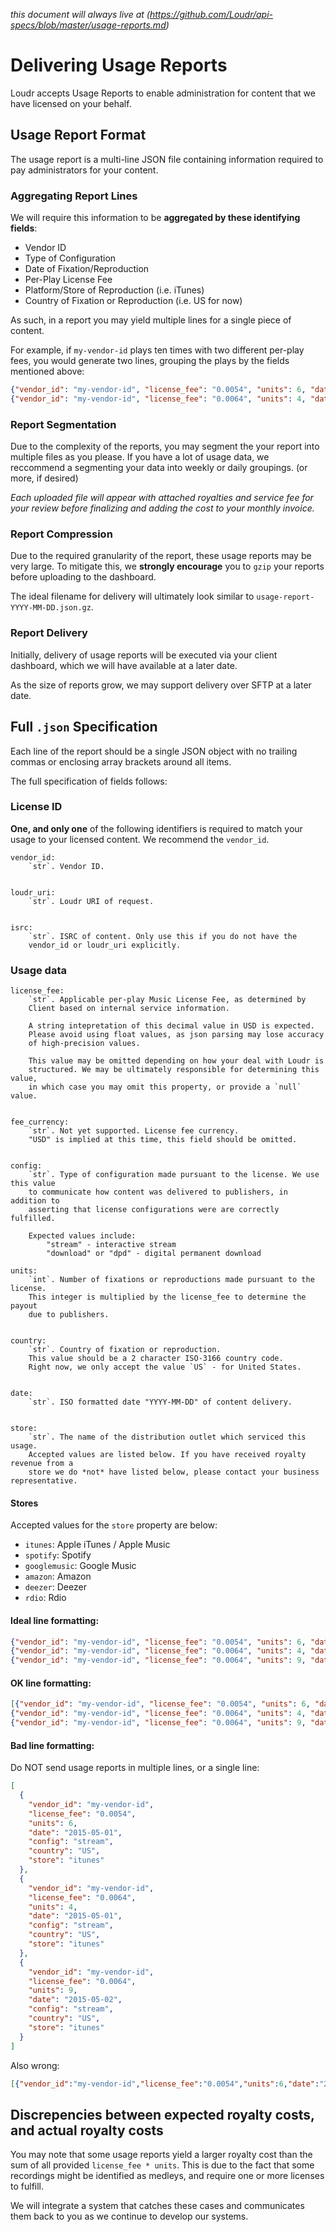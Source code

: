 _this document will always live at (https://github.com/Loudr/api-specs/blob/master/usage-reports.md)_

# Delivering Usage Reports

Loudr accepts Usage Reports to enable administration for content that we have
licensed on your behalf.


## Usage Report Format

The usage report is a multi-line JSON file containing information required to pay
administrators for your content.

### Aggregating Report Lines

We will require this information to be **aggregated by these identifying fields**:

- Vendor ID
- Type of Configuration
- Date of Fixation/Reproduction
- Per-Play License Fee
- Platform/Store of Reproduction (i.e. iTunes)
- Country of Fixation or Reproduction (i.e. US for now)

As such, in a report you may yield multiple lines for a single piece of content.

For example, if `my-vendor-id` plays ten times with two different
per-play fees, you would generate two lines, grouping the plays by the fields
mentioned above:

```json
{"vendor_id": "my-vendor-id", "license_fee": "0.0054", "units": 6, "date": "2015-05-01", "config": "stream", "country": "US", "store": "itunes"}
{"vendor_id": "my-vendor-id", "license_fee": "0.0064", "units": 4, "date": "2015-05-01", "config": "stream", "country": "US", "store": "itunes"}
```


### Report Segmentation

Due to the complexity of the reports, you may segment the your report into multiple
files as you please. If you have a lot of usage data, we reccommend a segmenting your data
into weekly or daily groupings. (or more, if desired)

_Each uploaded file will appear with attached royalties and service fee for your review
before finalizing and adding the cost to your monthly invoice._


### Report Compression

Due to the required granularity of the report, these usage reports may be very large.
To mitigate this, we **strongly encourage** you to `gzip` your reports before uploading to the dashboard.

The ideal filename for delivery will ultimately look similar to `usage-report-YYYY-MM-DD.json.gz`.


### Report Delivery

Initially, delivery of usage reports will be executed via your client dashboard,
which we will have available at a later date.

As the size of reports grow, we may support delivery over SFTP at a later date.


## Full `.json` Specification


Each line of the report should be a single JSON object with no trailing commas
or enclosing array brackets around all items.

The full specification of fields follows:

### License ID

**One, and only one** of the following identifiers is required to match your usage
to your licensed  content. We recommend the `vendor_id`.

    vendor_id:
        `str`. Vendor ID.


    loudr_uri:
        `str`. Loudr URI of request.


    isrc:
        `str`. ISRC of content. Only use this if you do not have the
        vendor_id or loudr_uri explicitly.


### Usage data

    license_fee:
        `str`. Applicable per-play Music License Fee, as determined by
        Client based on internal service information.

        A string intepretation of this decimal value in USD is expected.
        Please avoid using float values, as json parsing may lose accuracy
        of high-precision values.

        This value may be omitted depending on how your deal with Loudr is
        structured. We may be ultimately responsible for determining this value,
        in which case you may omit this property, or provide a `null` value.


    fee_currency:
        `str`. Not yet supported. License fee currency.
        "USD" is implied at this time, this field should be omitted.


    config:
        `str`. Type of configuration made pursuant to the license. We use this value
        to communicate how content was delivered to publishers, in addition to
        asserting that license configurations were are correctly fulfilled.

        Expected values include:
            "stream" - interactive stream
            "download" or "dpd" - digital permanent download

    units:
        `int`. Number of fixations or reproductions made pursuant to the license.
        This integer is multiplied by the license_fee to determine the payout
        due to publishers.


    country:
        `str`. Country of fixation or reproduction.
        This value should be a 2 character ISO-3166 country code.
        Right now, we only accept the value `US` - for United States.


    date:
        `str`. ISO formatted date "YYYY-MM-DD" of content delivery.


    store:
        `str`. The name of the distribution outlet which serviced this usage.
        Accepted values are listed below. If you have received royalty revenue from a
        store we do *not* have listed below, please contact your business representative.

#### Stores

Accepted values for the `store` property are below:

* `itunes`: Apple iTunes / Apple Music
* `spotify`: Spotify
* `googlemusic`: Google Music
* `amazon`: Amazon
* `deezer`: Deezer
* `rdio`: Rdio


#### Ideal line formatting:
```json
{"vendor_id": "my-vendor-id", "license_fee": "0.0054", "units": 6, "date": "2015-05-01", "config": "stream", "country": "US", "store": "itunes"}
{"vendor_id": "my-vendor-id", "license_fee": "0.0064", "units": 4, "date": "2015-05-01", "config": "stream", "country": "US", "store": "itunes"}
{"vendor_id": "my-vendor-id", "license_fee": "0.0064", "units": 9, "date": "2015-05-02", "config": "stream", "country": "US", "store": "itunes"}
```

#### OK line formatting:
```json
[{"vendor_id": "my-vendor-id", "license_fee": "0.0054", "units": 6, "date": "2015-05-01", "config": "stream", "country": "US", "store": "itunes"},
{"vendor_id": "my-vendor-id", "license_fee": "0.0064", "units": 4, "date": "2015-05-01", "config": "stream", "country": "US", "store": "itunes"},
{"vendor_id": "my-vendor-id", "license_fee": "0.0064", "units": 9, "date": "2015-05-02", "config": "stream", "country": "US", "store": "itunes"}]
```

#### Bad line formatting:
Do NOT send usage reports in multiple lines, or a single line:
```json
[
  {
    "vendor_id": "my-vendor-id",
    "license_fee": "0.0054",
    "units": 6,
    "date": "2015-05-01",
    "config": "stream",
    "country": "US",
    "store": "itunes"
  },
  {
    "vendor_id": "my-vendor-id",
    "license_fee": "0.0064",
    "units": 4,
    "date": "2015-05-01",
    "config": "stream",
    "country": "US",
    "store": "itunes"
  },
  {
    "vendor_id": "my-vendor-id",
    "license_fee": "0.0064",
    "units": 9,
    "date": "2015-05-02",
    "config": "stream",
    "country": "US",
    "store": "itunes"
  }
]
```

Also wrong:
```json
[{"vendor_id":"my-vendor-id","license_fee":"0.0054","units":6,"date":"2015-05-01","config":"stream","country":"US"},{"vendor_id":"my-vendor-id","license_fee":"0.0064","units":4,"date":"2015-05-01","config":"stream","country":"US"},{"vendor_id":"my-vendor-id","license_fee":"0.0064","units":9,"date":"2015-05-02","config":"stream","country":"US"}]
```


## Discrepencies between expected royalty costs, and actual royalty costs

You may note that some usage reports yield a larger royalty cost than the
sum of all provided `license_fee * units`. This is due to the fact that
some recordings might be identified as medleys, and require one or more
licenses to fulfill.

We will integrate a system that catches these cases and communicates them
back to you as we continue to develop our systems.
